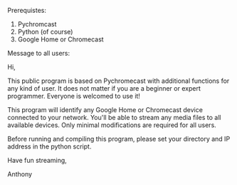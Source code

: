 Prerequistes:

1. Pychromcast
2. Python (of course)
3. Google Home or Chromecast

Message to all users:

Hi,

This public program is based on Pychromecast with additional functions for any kind of user. It does not matter if you are a beginner or expert programmer. Everyone is welcomed to use it!

This program will identify any Google Home or Chromecast device connected to your network. You'll be able to stream any media files to all available devices. Only minimal modifications are required for all users.

Before running and compiling this program, please set your directory and IP address in the python script.


Have fun streaming,

Anthony
